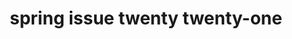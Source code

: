 ---
title: spring issue twenty twenty-one
meta: spring 2021
link: https://issuu.com/rhhsthespyglass/docs/spring2021_compressed_modified
img: images/2021-spring/01.jpg
alt: spring 2021
color: "#FFDDFD"
issue: true
---